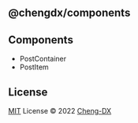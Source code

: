 ## @chengdx/components

## Components
<!-- FUNCTIONS START -->
- PostContainer
- PostItem
<!-- FUNCTIONS END -->
## License
[MIT](./LICENSE) License © 2022 [Cheng-DX](https://github.com/Cheng-DX)
